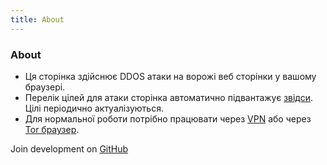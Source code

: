 ```yaml
---
title: About
---
```


<div class="text-center">
  <!-- You can use Vue components inside markdown -->
  <div i-carbon-dicom-overlay class="text-4xl -mb-6 m-auto" />
  <h3>About</h3>
</div>

 * Ця сторінка здійснює DDOS атаки на ворожі веб сторінки у вашому браузері.
 * Перелік цілей для атаки сторінка автоматично підвантажує [звідси](https://docs.google.com/spreadsheets/d/1rzIfGbkmdJaWcXThfzpX0ERIYKE5c6P1jfUSVCHNhFA/edit?usp=sharing). Цілі періодично актуалізуються.
 * Для нормальної роботи потрібно працювати через [VPN](https://www.youtube.com/watch?v=7AS1UeB8beI) або через [Tor браузер](https://www.torproject.org/).


Join development on [GitHub](https://github.com/solvek/StopWar)
